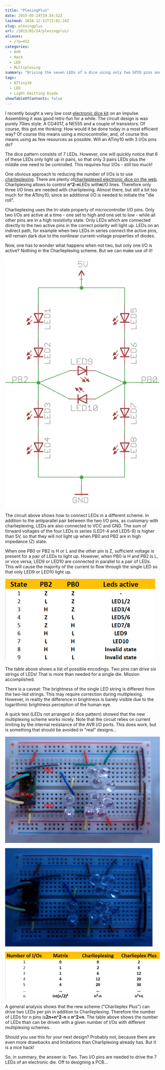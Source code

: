 ```yaml
---
title: "PlexingPlus"
date: 2015-05-24T19:54:52Z
lastmod: 2016-12-11T13:01:24Z
slug: plexingplus
url: /2015/05/24/plexingplus/
aliases:
  - /?p=412
categories:
  - AVR
  - Hack
  - LED
  - Multiplexing
summary: "Driving the seven LEDs of a dice using only two GPIO pins and clever multiplexing."
tags:
  - ATtiny10
  - LED
  - Light Emitting Diode
showTableOfContents: false
---
```


I recently bought a very low cost [electronic dice kit](http://www.aliexpress.com/w/wholesale-electronic-dice-diy-kit.html?site=glo&SearchText=electronic+dice+diy+kit&SortType=price_asc&groupsort=1&initiative_id=SB_20150524092551&shipCountry=DE&isFreeShip=y) on an impulse. Assembling it was good retro-fun for a while. The circuit design is was purely 70ies style: A CD4017, a NE555 and a couple of transistors. Of course, this got me thinking: How would it be done today in a most efficient way? Of course this means using a microcontroller, and, of course this means using as few resources as possible. Will an ATiny10 with 3 I/Os pins do?

The dice pattern consists of 7 LEDs. However, one will quickly notice that 6 of these LEDs only light up in pairs, so that only 3 pairs LEDs plus the middle one need to be controlled. This requires four I/Os - still too much!

One obvious approach to reducing the number of I/Os is to use [charlieplexing](http://en.wikipedia.org/wiki/Charlieplexing). There are plenty of[charlieplexed electronic dice on the web](https://www.google.com/search?q=charlieplexing+dice). Charliplexing allows to control **n^2-n**LEDs with**n**I/O lines. Therefore only three I/O lines are needed with charliplexing. Almost there, but still a bit too much for the ATtiny10, since an additional I/O is needed to initiate the "die roll".

Charlieplexing uses the tri-state property of microcontroller I/O pins. Only two I/Os are active at a time - one set to high and one set to low - while all other pins are in a high resistivity state. Only LEDs which are connected directly to the two active pins in the correct polarity will light up. LEDs on an indirect path, for example when two LEDs in series connect the active pins, will remain dark due to the nonlinear current-voltage properties of diodes.

Now, one has to wonder what happens when not two, but only one I/O is active? Nothing in the Charlieplexing scheme. But we can make use of it!

![dice_circuit](dice_circuit.gif)

The circuit above shows how to connect LEDs in a different scheme. In addition to the antiparallel pair between the two I/O pins, as customary with charlieplexing, LEDs are also connected to VCC and GND. The sum of forward voltages of the four LEDs in series (LED1-4 and LED5-8) is higher than 5V, so that they will not light up when PB0 and PB2 are in high impedance (Z) state.

When one PB0 or PB2 is H or L and the other pin is Z, sufficient voltage is present for a pair of LEDs to light up. However, when PB0 is H and PB2 is L, or vice versa, LED9 or LED10 are connected in parallel to a pair of LEDs. This will cause the majority of the current to flow through the single LED so that only LED9 or LED10 light up.

![encoding](encoding.png)

The table above shows a list of possible encodings. Two pins can drive six strings of LEDs! That is more than needed for a single die. Mission accomplished.

There is a caveat: The brightness of the single LED string is different from the two-led strings. This may require correction during multiplexing. However, in reality the difference in brightness is barely visible due to the logarithmic brightness perception of the human eye.

A quick test (LEDs not arranged in dice pattern) showed that the new multiplexing scheme works nicely. Note that the circuit relies on current limiting by the internal resistance of the AVR I/O ports. This does work, but is something that should be avoided in "real" designs...

![Dice_test](dice_test.jpg)

![Mein Film 6](mein-film_6.gif)

![scaling](scaling1.png)

A general analysis shows that the new scheme ("Charlieplex Plus") can drive two LEDs per pin in addition to Charlieplexing. Therefore the number of LEDs for n pins is**2n+n^2-n = n^2+n**. The table above shows the number of LEDs than can be driven with a given number of I/Os with different multiplexing schemes.

Should you use this for your next design? Probably not, because there are even more drawbacks and limitations than Charliplexing already has. But it is a nice hack!

So, in summary, the answer is: Two. Two I/O pins are needed to drive the 7 LEDs of an electronic die. Off to designing a PCB...
